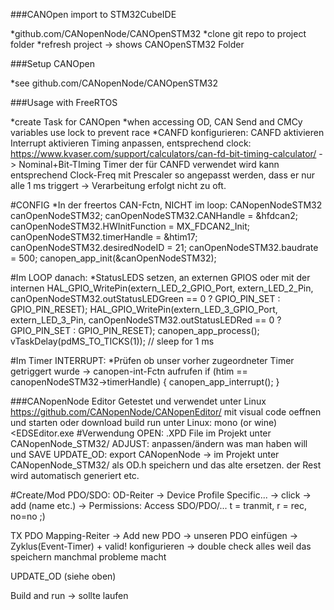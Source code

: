 ###CANOpen import to STM32CubeIDE

*github.com/CANopenNode/CANOpenSTM32
*clone git repo to project folder
*refresh project -> shows CANOpenSTM32 Folder

###Setup CANOpen

*see github.com/CANopenNode/CANOpenSTM32

###Usage with FreeRTOS

*create Task for CANOpen
*when accessing OD, CAN Send and CMCy variables use lock to prevent race
*CANFD konfigurieren: 
	CANFD aktivieren
	Interrupt aktivieren
	Timing anpassen, entsprechend clock: https://www.kvaser.com/support/calculators/can-fd-bit-timing-calculator/
	-> Nominal+Bit-TIming
	Timer der für CANFD verwendet wird kann entsprechend Clock-Freq mit Prescaler so angepasst werden, dass er nur alle 1 ms triggert
	-> Verarbeitung erfolgt nicht zu oft.
	

#CONFIG
*In der freertos CAN-Fctn, NICHT im loop:
CANopenNodeSTM32 canOpenNodeSTM32;
canOpenNodeSTM32.CANHandle = &hfdcan2;
canOpenNodeSTM32.HWInitFunction = MX_FDCAN2_Init;
canOpenNodeSTM32.timerHandle = &htim17;
canOpenNodeSTM32.desiredNodeID = 21;
canOpenNodeSTM32.baudrate = 500;
canopen_app_init(&canOpenNodeSTM32);

#Im LOOP danach:
*StatusLEDS setzen, an externen GPIOS oder mit der internen
HAL_GPIO_WritePin(extern_LED_2_GPIO_Port, extern_LED_2_Pin,
		canOpenNodeSTM32.outStatusLEDGreen == 0 ? GPIO_PIN_SET : GPIO_PIN_RESET);
HAL_GPIO_WritePin(extern_LED_3_GPIO_Port, extern_LED_3_Pin,
		canOpenNodeSTM32.outStatusLEDRed == 0 ? GPIO_PIN_SET : GPIO_PIN_RESET);
canopen_app_process();
vTaskDelay(pdMS_TO_TICKS(1)); // sleep for 1 ms

#Im Timer INTERRUPT: 
*Prüfen ob unser vorher zugeordneter Timer getriggert wurde -> canopen-int-Fctn aufrufen
 if (htim == canopenNodeSTM32->timerHandle) {
	  canopen_app_interrupt();
  }


###CANopenNode Editor
Getestet und verwendet unter Linux
https://github.com/CANopenNode/CANopenEditor/   mit visual code oeffnen und starten oder download build 
run unter Linux: mono (or wine) <EDSEditor.exe 
#Verwendung
OPEN: .XPD File im Projekt unter CANopenNode_STM32/ 
ADJUST: anpassen/ändern was man haben will und SAVE
UPDATE_OD: export CANopenNode -> im Projekt unter CANopenNode_STM32/ als OD.h speichern und das alte ersetzen. 
			der Rest wird automatisch generiert etc.
			
#Create/Mod PDO/SDO:
OD-Reiter -> Device Profile Specific... -> click -> add (name etc.)
-> Permissions: Access SDO/PDO/... t = tranmit, r = rec, no=no ;)

TX PDO Mapping-Reiter -> Add  new PDO -> unseren PDO einfügen -> Zyklus(Event-Timer) + valid! konfigurieren 
-> double check alles weil das speichern manchmal probleme macht

UPDATE_OD (siehe oben)

Build and run -> sollte laufen 
